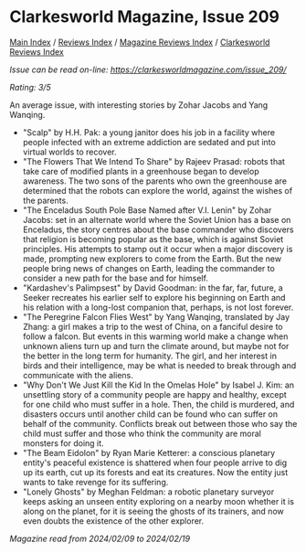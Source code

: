 # Clarkesworld Magazine, Issue 209

[Main Index](../../../README.md) / [Reviews Index](../../README.md) / [Magazine Reviews Index](../README.md) / [Clarkesworld Reviews Index](README.md)

*Issue can be read on-line: <https://clarkesworldmagazine.com/issue_209/>*

*Rating: 3/5*

An average issue, with interesting stories by Zohar Jacobs and Yang Wanqing.

- "Scalp" by H.H. Pak: a young janitor does his job in a facility where people infected with an extreme addiction are sedated and put into virtual worlds to recover.
- "The Flowers That We Intend To Share" by Rajeev Prasad: robots that take care of modified plants in a greenhouse began to develop awareness. The two sons of the parents who own the greenhouse are determined that the robots can explore the world, against the wishes of the parents.
- "The Enceladus South Pole Base Named after V.I. Lenin" by Zohar Jacobs: set in an alternate world where the Soviet Union has a base on Enceladus, the story centres about the base commander who discovers that religion is becoming popular as the base, which is against Soviet principles. His attempts to stamp out it occur when a major discovery is made, prompting new explorers to come from the Earth. But the new people bring news of changes on Earth, leading the commander to consider a new path for the base and for himself.
- "Kardashev's Palimpsest" by David Goodman: in the far, far, future, a Seeker recreates his earlier self to explore his beginning on Earth and his relation with a long-lost companion that, perhaps, is not lost forever.
- "The Peregrine Falcon Flies West" by Yang Wanqing, translated by Jay Zhang: a girl makes a trip to the west of China, on a fanciful desire to follow a falcon. But events in this warming world make a change when unknown aliens turn up and turn the climate around, but maybe not for the better in the long term for humanity. The girl, and her interest in birds and their intelligence, may be what is needed to break through and communicate with the aliens.
- "Why Don't We Just Kill the Kid In the Omelas Hole" by Isabel J. Kim: an unsettling story of a community people are happy and healthy, except for one child who must suffer in a hole. Then, the child is murdered, and disasters occurs until another child can be found who can suffer on behalf of the community. Conflicts break out between those who say the child must suffer and those who think the community are moral monsters for doing it.
- "The Beam Eidolon" by Ryan Marie Ketterer: a conscious planetary entity's peaceful existence is shattered when four people arrive to dig up its earth, cut up its forests and eat its creatures. Now the entity just wants to take revenge for its suffering.
- "Lonely Ghosts" by Meghan Feldman: a robotic planetary surveyor keeps asking an unseen entity exploring on a nearby moon whether it is along on the planet, for it is seeing the ghosts of its trainers, and now even doubts the existence of the other explorer.

*Magazine read from 2024/02/09 to 2024/02/19*
